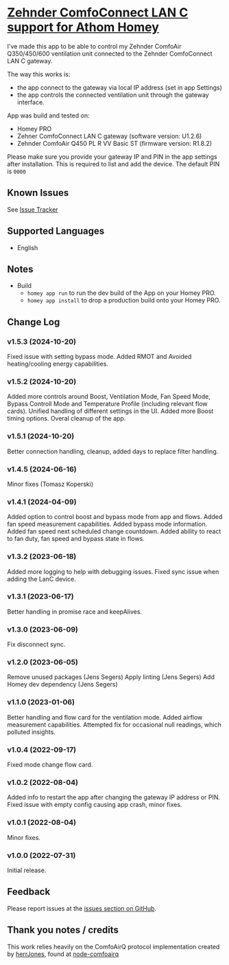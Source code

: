 # [Zehnder ComfoConnect LAN C support for Athom Homey](https://github.com/tomaszkoperski/com.zehnder-systems.comfoconnect)

I've made this app to be able to control my Zehnder ComfoAir Q350/450/600 ventilation unit connected to the Zehnder ComfoConnect LAN C gateway.

The way this works is:
- the app connect to the gateway via local IP address (set in app Settings)
- the app controls the connected ventilation unit through the gateway interface.

App was build and tested on:
- Homey PRO
- Zehner ComfoConnect LAN C gateway (software version: U1.2.6)
- Zehnder ComfoAir Q450 PL R VV Basic ST (firmware version: R1.8.2)

Please make sure you provide your gateway IP and PIN in the app settings after installation. This is required to list and add the device. The default PIN is `0000`

## Known Issues
See [Issue Tracker](https://github.com/tomaszkoperski/com.zehnder-systems.comfoconnect/issues)

## Supported Languages
* English

## Notes
* Build
  * `homey app run` to run the dev build of the App on your Homey PRO.
  * `homey app install` to drop a production build onto your Homey PRO.

## Change Log

### v1.5.3 (2024-10-20)
Fixed issue with setting bypass mode. Added RMOT and Avoided heating/cooling energy capabilities.

### v1.5.2 (2024-10-20)
Added more controls around Boost, Ventilation Mode, Fan Speed Mode, Bypass Controll Mode and Temperature Profile (including relevant flow cards). Unified handling of different settings in the UI. Added more Boost timing options. Overal cleanup of the app.

### v1.5.1 (2024-10-20)
Better connection handling, cleanup, added days to replace filter handling.

### v1.4.5 (2024-06-16)
Minor fixes (Tomasz Koperski)

### v1.4.1 (2024-04-09)
Added option to control boost and bypass mode from app and flows. Added fan speed measurement capabilities. Added bypass mode information. Added fan speed next scheduled change countdown. Added ability to react to fan duty, fan speed and bypass state in flows.

### v1.3.2 (2023-06-18)
Added more logging to help with debugging issues. Fixed sync issue when adding the LanC device.

### v1.3.1 (2023-06-17)
Better handling in promise race and keepAlives.

### v1.3.0 (2023-06-09)
Fix disconnect sync.

### v1.2.0 (2023-06-05)
Remove unused packages (Jens Segers)
Apply linting (Jens Segers)
Add Homey dev dependency (Jens Segers)

### v1.1.0 (2023-01-06)
Better handling and flow card for the ventilation mode.
Added airflow measurement capabilities. Attempted fix for occasional null readings, which polluted insights.

### v1.0.4 (2022-09-17)
Fixed mode change flow card.

### v1.0.2 (2022-08-04)
Added info to restart the app after changing the gateway IP address or PIN.
Fixed issue with empty config causing app crash, minor fixes.

### v1.0.1 (2022-08-04)
Minor fixes.

### v1.0.0 (2022-07-31)
Initial release.

## Feedback

Please report issues at the [issues section on GitHub](https://github.com/tomaszkoperski/com.zehnder-systems.comfoconnect/issues).

## Thank you notes / credits
This work relies heavily on the ComfoAirQ protocol implementation created by [herrJones](https://github.com/herrJones), found at [node-comfoairq](https://github.com/herrJones/node-comfoairq)
